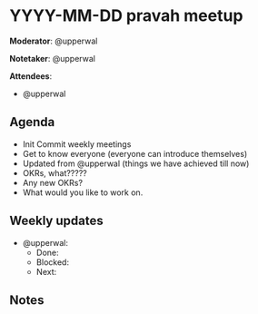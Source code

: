 # YYYY-MM-DD pravah meetup

**Moderator**: @upperwal

**Notetaker**: @upperwal

**Attendees**:
  - @upperwal

## Agenda

- Init Commit weekly meetings
- Get to know everyone (everyone can introduce themselves)
- Updated from @upperwal (things we have achieved till now)
- OKRs, what?????
- Any new OKRs?
- What would you like to work on.

## Weekly updates

- @upperwal:
  - Done:
  - Blocked:
  - Next:

## Notes
